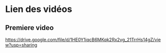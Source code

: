 # Lien des vidéos

## Premiere video

https://drive.google.com/file/d/1HE0Y1iqcB6MKqk2Rx2vg_21TrrHs14gZ/view?usp=sharing
